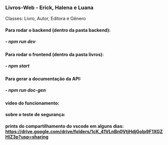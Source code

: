 ### Livros-Web - Erick, Halena e Luana

Classes: Livro, Autor, Editora e Gênero

#### Para rodar o backend (dentro da pasta backend): 
##### - npm run dev
#### Para rodar o frontend (dentro da pasta livros): 
##### - npm start

#### Para gerar a documentação da API:
##### - npm run doc-gen

#### vídeo do funcionamento:
#### sobre o teste de segurança:
#### prints do compartilhamento do vscode em alguns dias: https://drive.google.com/drive/folders/1cK_41VLnBn0VtjHdjGoIp9F1XGZHIZ3p?usp=sharing
